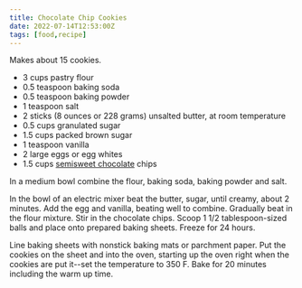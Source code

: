 ```yaml
---
title: Chocolate Chip Cookies
date: 2022-07-14T12:53:00Z
tags: [food,recipe]
---
```


Makes about 15 cookies.

* 3 cups pastry flour
* 0.5 teaspoon baking soda
* 0.5 teaspoon baking powder
* 1 teaspoon salt
* 2 sticks (8 ounces or 228 grams) unsalted butter, at room temperature
* 0.5 cups granulated sugar
* 1.5 cups packed brown sugar
* 1 teaspoon vanilla
* 2 large eggs or egg whites
* 1.5 cups [semisweet chocolate][1] chips

In a medium bowl combine the flour, baking soda, baking powder and salt.

In the bowl of an electric mixer beat the butter, sugar, until creamy,
about 2 minutes.
Add the egg and vanilla, beating well to combine.
Gradually beat in the flour mixture.
Stir in the chocolate chips.
Scoop 1 1/2 tablespoon-sized balls and place onto prepared baking sheets.
Freeze for 24 hours.

Line baking sheets with nonstick baking mats or parchment paper.
Put the cookies on the sheet and into the oven, starting up the oven
right when the cookies are put it--set the temperature to 350 F.
Bake for 20 minutes including the warm up time.

[1]: https://www.amazon.com/gp/product/B008RBC1JM/
